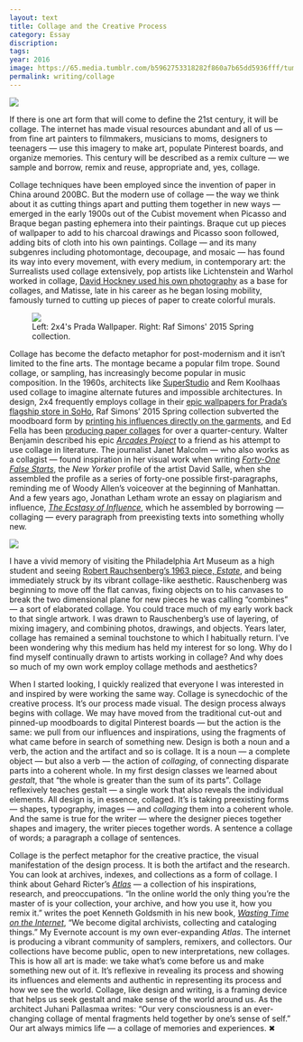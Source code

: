 ```yaml
---
layout: text
title: Collage and the Creative Process
category: Essay
discription:
tags:
year: 2016
image: https://65.media.tumblr.com/b5962753318282f860a7b65dd5936fff/tumblr_inline_oe63jiSGad1qzwy5u_1280.jpg
permalink: writing/collage
---
```



<img src="https://65.media.tumblr.com/b5962753318282f860a7b65dd5936fff/tumblr_inline_oe63jiSGad1qzwy5u_1280.jpg">
<p>If there is one art form that will come to define the 21st century, it will be collage. The internet has made visual resources abundant and all of us — from fine art painters to filmmakers, musicians to moms, designers to teenagers — use this imagery to make art, populate Pinterest boards, and organize memories. This century will be described as a remix culture — we sample and borrow, remix and reuse, appropriate and, yes, collage.</p>

<p>Collage techniques have been employed since the invention of paper in China around 200BC. But the modern use of collage — the way we think about it as cutting things apart and putting them together in new ways — emerged in the early 1900s out of the Cubist movement when Picasso and Braque began pasting ephemera into their paintings. Braque cut up pieces of wallpaper to add to his charcoal drawings and Picasso soon followed, adding bits of cloth into his own paintings. Collage — and its many subgenres including photomontage, decoupage, and mosaic — has found its way into every movement, with every medium, in contemporary art: the Surrealists used collage extensively, pop artists like Lichtenstein and Warhol worked in collage, <a href="http://www.hockneypictures.com/works_photos.php">David Hockney used his own photography</a> as a base for collages, and Matisse, late in his career as he began losing mobility, famously turned to cutting up pieces of paper to create colorful murals.</p>

<figure><img src="http://68.media.tumblr.com/b5962753318282f860a7b65dd5936fff/tumblr_inline_oe63jiSGad1qzwy5u_1280.jpg">
<figcaption>Left: 2x4's Prada Wallpaper. Right: Raf Simons' 2015 Spring collection.</figcaption>
</figure>

<p>Collage has become the defacto metaphor for post-modernism and it isn’t limited to the fine arts. The montage became a popular film trope. Sound collage, or sampling, has increasingly become popular in music composition. In the 1960s, architects like <a href="http://jarrettfuller.tumblr.com/tagged/superstudio">SuperStudio</a> and Rem Koolhaas used collage to imagine alternate futures and impossible architectures. In design, 2x4 frequently employs collage in their <a href="http://2x4.org/work/9/prada-wallpapers/">epic wallpapers for Prada’s flagship store in SoHo</a>, Raf Simons’ 2015 Spring collection subverted the moodboard form by <a href="http://www.thefashionlaw.com/home/a-closer-look-at-raf-simons-springsummer-2015-collection">printing his influences directly on the garments</a>, and Ed Fella has been <a href="http://www.edfella.com/collage.html">producing paper collages</a> for over a quarter-century. Walter Benjamin described his epic <a href="https://www.amazon.com/Arcades-Project-Walter-Benjamin/dp/0674008022/ref=sr_1_1?ie=UTF8&amp;qid=1474987021&amp;sr=8-1&amp;keywords=the+arcades+project"><i>Arcades Project</i></a> to a friend as his attempt to use collage in literature. The journalist Janet Malcolm — who also works as a collagist — found inspiration in her visual work when writing <a href="http://www.newyorker.com/magazine/1994/07/11/forty-one-false-starts"><i>Forty-One False Starts</i></a>, the <i>New Yorker</i> profile of the artist David Salle, when she assembled the profile as a series of forty-one possible first-paragraphs, reminding me of Woody Allen’s voiceover at the beginning of Manhattan. And a few years ago, Jonathan Letham wrote an essay on plagiarism and influence, <a href="http://harpers.org/archive/2007/02/the-ecstasy-of-influence/"><i>The Ecstasy of Influence</i></a>, which he assembled by borrowing — collaging — every paragraph from preexisting texts into something wholly new.</p>

<img src="http://68.media.tumblr.com/dd13f367400e7aec9c2993cab33c3feb/tumblr_inline_oe63gbOnag1qzwy5u_500.jpg">

<p>I have a vivid memory of visiting the Philadelphia Art Museum as a high student and seeing <a href="https://www.artsy.net/artwork/robert-rauschenberg-estate">Robert Rauchsenberg’s 1963 piece, <i>Estate</i></a>, and being immediately struck by its vibrant collage-like aesthetic. Rauschenberg was beginning to move off the flat canvas, fixing objects on to his canvases to break the two dimensional plane for new pieces he was calling “combines” — a sort of elaborated collage. You could trace much of my early work back to that single artwork. I was drawn to Rauschenberg’s use of layering, of mixing imagery, and combining photos, drawings, and objects. Years later, collage has remained a seminal touchstone to which I habitually return. I’ve been wondering why this medium has held my interest for so long. Why do I find myself continually drawn to artists working in collage? And why does so much of my own work employ collage methods and aesthetics?</p>

<p>When I started looking, I quickly realized that everyone I was interested in and inspired by were working the same way. Collage is synecdochic of the creative process. It’s our process made visual. The design process always begins with collage. We may have moved from the traditional cut-out and pinned-up moodboards to digital Pinterest boards — but the action is the same: we pull from our influences and inspirations, using the fragments of what came before in search of something new. Design is both a noun and a verb, the action and the artifact and so is collage. It is a noun — a complete object — but also a verb — the action of <i>collaging</i>, of connecting disparate parts into a coherent whole. In my first design classes we learned about <i>gestalt</i>, that “the whole is greater than the sum of its parts”. Collage reflexively teaches gestalt — a single work that also reveals the individual elements. All design is, in essence, collaged. It’s is taking preexisting forms — shapes, typography, images — and <i>collaging</i> them into a coherent whole. And the same is true for the writer — where the designer pieces together shapes and imagery, the writer pieces together words. A sentence a collage of words; a paragraph a collage of sentences.</p>

<p>Collage is the perfect metaphor for the creative practice, the visual manifestation of the design process. It is both the artifact and the research. You can look at archives, indexes, and collections as a form of collage. I think about Gehard Ricter’s <a href="https://www.amazon.com/Gerhard-Richter-Atlas-Helmut-Friedel/dp/1933045477/ref=sr_1_1?ie=UTF8&amp;qid=1474986955&amp;sr=8-1&amp;keywords=gerhard+richter+atlas"><i>Atlas</i></a> — a collection of his inspirations, research, and preoccupations. “In the online world the only thing you’re the master of is your collection, your archive, and how you use it, how you remix it.” writes the poet Kenneth Goldsmith in his new book, <a href="https://www.amazon.com/Wasting-Time-Internet-Kenneth-Goldsmith/dp/0062416472/ref=sr_1_1?ie=UTF8&amp;qid=1474986937&amp;sr=8-1&amp;keywords=wasting+time+on+the+internet+by+kenneth+goldsmith"><i>Wasting Time on the Internet</i></a>, “We become digital archivists, collecting and cataloging things.” My Evernote account is my own ever-expanding <i>Atlas</i>. The internet is producing a vibrant community of samplers, remixers, and collectors. Our collections have become public, open to new interpretations, new collages. This is how all art is made: we take what’s come before us and make something new out of it. It’s reflexive in revealing its process and showing its influences and elements and authentic in representing its process and how we see the world. Collage, like design and writing, is a framing device that helps us seek gestalt and make sense of the world around us. As the architect Juhani Pallasmaa writes: “Our very consciousness is an ever-changing collage of mental fragments held together by one’s sense of self.” Our art always mimics life — a collage of memories and experiences. &#10006;</p>
